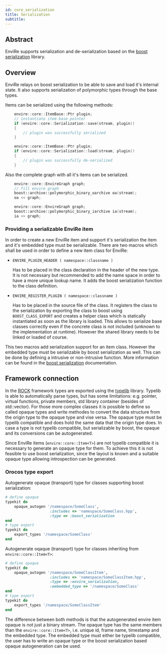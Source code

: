 ```yaml
---
id: core_serialization
title: Serialization
subtitle:
---
```


## Abstract

EnviRe supports serialization and de-serialization based on the [boost serialization](http://www.boost.org/libs/serialization/doc/) library.

## Overview

EnviRe relays on boost serialization to be able to save and load it's internal state.
It also supports serialization of polymorphic types through the base types.

Items can be serialized using the following methods:

```cpp
    envire::core::ItemBase::Ptr plugin;
    // instantiate item base pointer
    if (envire::core::Serialization::save(stream, plugin))
    {
        // plugin was successfully serialized
    }
```

```cpp
    envire::core::ItemBase::Ptr plugin;
    if (envire::core::Serialization::load(stream, plugin))
    {
        // plugin was successfully de-serialized
    }
```

Also the complete graph with all it's items can be serialized.

```cpp
    envire::core::EnvireGraph graph;
    // fill envire graph
    boost::archive::polymorphic_binary_oarchive oa(stream);
    oa << graph;
```

```cpp
    envire::core::EnvireGraph graph;
    boost::archive::polymorphic_binary_iarchive ia(stream);
    ia >> graph;
```

### Providing a serializable EnviRe item

In order to create a new EnviRe item and support it's serialization the item and it's embedded type must be serializable.
There are two macros which shall be used in order to define a new item class for EnviRe:

- ``ENVIRE_PLUGIN_HEADER ( namespace::classname )``

  Has to be placed in the class declaration in the header of the new type. It is not necessary
  but recommended to add the name space in order to have a more unique lookup name.
  It adds the boost serialization function to the class definition.

- ``ENVIRE_REGISTER_PLUGIN ( namespace::classname )``

  Has to be placed in the source file of the class.
  It registers the class to the serialization by exporting the class to boost using ``BOOST_CLASS_EXPORT`` and creates a helper class which is statically instantiated as soon as the library is loaded. This allows to serialize base classes correctly even if the concrete class is not included (unknown to the implementation at runtime). However the shared library needs to be linked or loaded of course.

This two macros add serialization support for an item class. However the embedded type must be serializable by boost serialization as well. This can be done by defining a intrusive or non-intrusive function. More information
can be found in the [boost serialization](http://www.boost.org/libs/serialization/doc/) documentation.

## Framework connection

In the [ROCK](http://www.rock-robotics.org) framework types are exported using the [typelib](http://rock-robotics.org/master/api/typelib/) library. Typelib is able to automatically parse types, but has some limitations: e.g. pointer, virtual functions, private members, std library container (besides of std::vector). For those more complex classes it is possible to define so called opaque types and write methodes to convert the data structure from the origin type to the opaque type and vise versa. The opaque type must be typelib compatible and does hold the same data that the origin type does.
In case a type is not typelib compatible, but serializable by boost, the opaque and its conversions can be autogenerated. 

Since EnviRe items (``envire::core::Item<T>``) are not typelib compatible it is necessary to generate an opaque type for them. To achieve this it is not feasible to use boost serialization, since the layout is known and a suitable opaque type allowing introspection can be generated.

### Orocos type export

Autogenerate opaque (transport) type for classes supporting boost serialization:

```ruby
# define opaque
typekit do
    opaque_autogen '/namespace/SomeClass', 
                    :includes => 'namespace/SomeClass.hpp', 
                    :type => :boost_serialization
end
# type export
typekit do
    export_types '/namespace/SomeClass'
end
```

Autogenerate oqaque (transport) type for classes inheriting from ``envire::core::Item<T>``:

```ruby
# define opaque
typekit do
    opaque_autogen '/namespace/SomeClassItem', 
                    :includes => 'namespace/SomeClassItem.hpp', 
                    :type => :envire_serialization,
                    :embedded_type => '/namespace/SomeClass'
end
# type export
typekit do
    export_types '/namespace/SomeClassItem'
end
```

The difference between both methods is that the autogenerated envire item opaque is not just a binary stream. The opaque type has the same members than the ``envire::core::Item<T>``, i.e. unique id, frame name, timestamp and the embedded type. The embedded type must either be typelib compatible, the user has to write an opaque type or the boost serialization based opaque autogeneration can be used.
